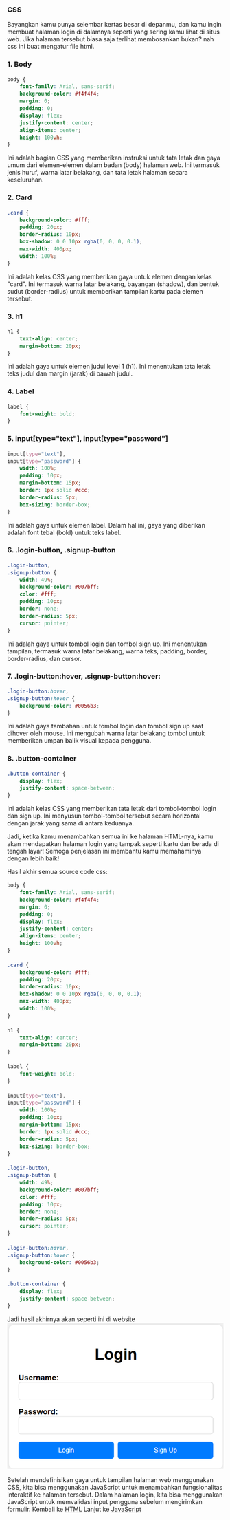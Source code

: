 ### CSS
Bayangkan kamu punya selembar kertas besar di depanmu, dan kamu ingin membuat halaman login di dalamnya seperti yang sering kamu lihat di situs web. Jika halaman tersebut biasa saja terlihat membosankan bukan? nah css ini buat mengatur file html.

### 1. Body
```css
body {
    font-family: Arial, sans-serif;
    background-color: #f4f4f4;
    margin: 0;
    padding: 0;
    display: flex;
    justify-content: center;
    align-items: center;
    height: 100vh;
}
```
Ini adalah bagian CSS yang memberikan instruksi untuk tata letak dan gaya umum dari elemen-elemen dalam badan (body) halaman web. Ini termasuk jenis huruf, warna latar belakang, dan tata letak halaman secara keseluruhan.
### 2. Card
```css
.card {
    background-color: #fff;
    padding: 20px;
    border-radius: 10px;
    box-shadow: 0 0 10px rgba(0, 0, 0, 0.1);
    max-width: 400px;
    width: 100%;
}
```
 Ini adalah kelas CSS yang memberikan gaya untuk elemen dengan kelas "card". Ini termasuk warna latar belakang, bayangan (shadow), dan bentuk sudut (border-radius) untuk memberikan tampilan kartu pada elemen tersebut.
### 3. h1
```css
h1 {
    text-align: center;
    margin-bottom: 20px;
}
```
Ini adalah gaya untuk elemen judul level 1 (h1). Ini menentukan tata letak teks judul dan margin (jarak) di bawah judul.
### 4. Label
```css
label {
    font-weight: bold;
}
```
### 5. input[type="text"], input[type="password"]
```css
input[type="text"],
input[type="password"] {
    width: 100%;
    padding: 10px;
    margin-bottom: 15px;
    border: 1px solid #ccc;
    border-radius: 5px;
    box-sizing: border-box;
}
```
Ini adalah gaya untuk elemen label. Dalam hal ini, gaya yang diberikan adalah font tebal (bold) untuk teks label.
### 6. .login-button, .signup-button
```css
.login-button,
.signup-button {
    width: 49%;
    background-color: #007bff;
    color: #fff;
    padding: 10px;
    border: none;
    border-radius: 5px;
    cursor: pointer;
}
```
Ini adalah gaya untuk tombol login dan tombol sign up. Ini menentukan tampilan, termasuk warna latar belakang, warna teks, padding, border, border-radius, dan cursor.
### 7. .login-button:hover, .signup-button:hover:
```css
.login-button:hover,
.signup-button:hover {
    background-color: #0056b3;
}
```
Ini adalah gaya tambahan untuk tombol login dan tombol sign up saat dihover oleh mouse. Ini mengubah warna latar belakang tombol untuk memberikan umpan balik visual kepada pengguna.
### 8. .button-container
```css
.button-container {
    display: flex;
    justify-content: space-between;
}
```
Ini adalah kelas CSS yang memberikan tata letak dari tombol-tombol login dan sign up. Ini menyusun tombol-tombol tersebut secara horizontal dengan jarak yang sama di antara keduanya.

Jadi, ketika kamu menambahkan semua ini ke halaman HTML-nya, kamu akan mendapatkan halaman login yang tampak seperti kartu dan berada di tengah layar! Semoga penjelasan ini membantu kamu memahaminya dengan lebih baik!

Hasil akhir semua source code css:
```css
body {
    font-family: Arial, sans-serif;
    background-color: #f4f4f4;
    margin: 0;
    padding: 0;
    display: flex;
    justify-content: center;
    align-items: center;
    height: 100vh;
}

.card {
    background-color: #fff;
    padding: 20px;
    border-radius: 10px;
    box-shadow: 0 0 10px rgba(0, 0, 0, 0.1);
    max-width: 400px;
    width: 100%;
}

h1 {
    text-align: center;
    margin-bottom: 20px;
}

label {
    font-weight: bold;
}

input[type="text"],
input[type="password"] {
    width: 100%;
    padding: 10px;
    margin-bottom: 15px;
    border: 1px solid #ccc;
    border-radius: 5px;
    box-sizing: border-box;
}

.login-button,
.signup-button {
    width: 49%;
    background-color: #007bff;
    color: #fff;
    padding: 10px;
    border: none;
    border-radius: 5px;
    cursor: pointer;
}

.login-button:hover,
.signup-button:hover {
    background-color: #0056b3;
}

.button-container {
    display: flex;
    justify-content: space-between;
}
```
Jadi hasil akhirnya akan seperti ini di website
![alt text](image.png)

Setelah mendefinisikan gaya untuk tampilan halaman web menggunakan CSS, kita bisa menggunakan JavaScript untuk menambahkan fungsionalitas interaktif ke halaman tersebut. Dalam halaman login, kita bisa menggunakan JavaScript untuk memvalidasi input pengguna sebelum mengirimkan formulir.
Kembali ke [HTML](../HTML/Materi.md) Lanjut ke [JavaScript](../JavaScipt/Materi.md)
